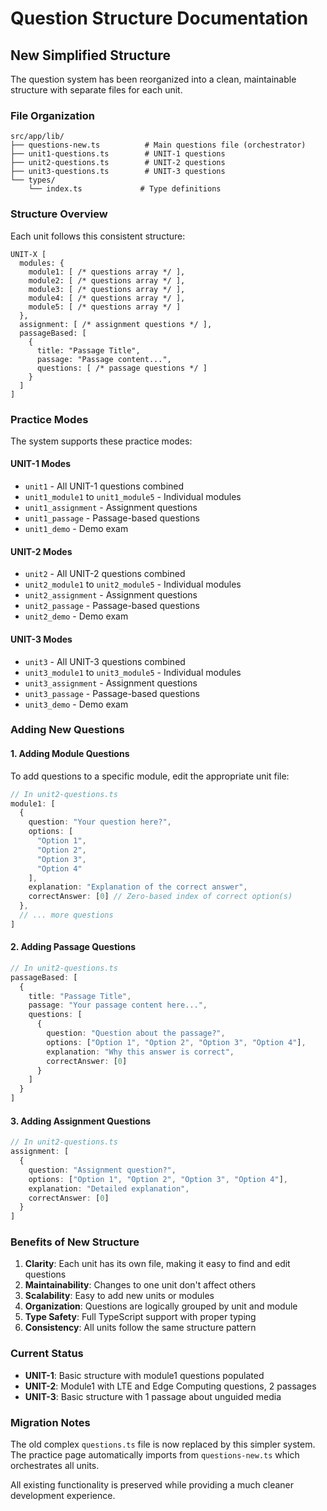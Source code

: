 # Question Structure Documentation

## New Simplified Structure

The question system has been reorganized into a clean, maintainable structure with separate files for each unit.

### File Organization

```
src/app/lib/
├── questions-new.ts          # Main questions file (orchestrator)
├── unit1-questions.ts        # UNIT-1 questions
├── unit2-questions.ts        # UNIT-2 questions  
├── unit3-questions.ts        # UNIT-3 questions
└── types/
    └── index.ts             # Type definitions
```

### Structure Overview

Each unit follows this consistent structure:

```
UNIT-X [
  modules: {
    module1: [ /* questions array */ ],
    module2: [ /* questions array */ ],
    module3: [ /* questions array */ ],
    module4: [ /* questions array */ ],
    module5: [ /* questions array */ ]
  },
  assignment: [ /* assignment questions */ ],
  passageBased: [
    {
      title: "Passage Title",
      passage: "Passage content...",
      questions: [ /* passage questions */ ]
    }
  ]
]
```

### Practice Modes

The system supports these practice modes:

#### UNIT-1 Modes
- `unit1` - All UNIT-1 questions combined
- `unit1_module1` to `unit1_module5` - Individual modules
- `unit1_assignment` - Assignment questions
- `unit1_passage` - Passage-based questions
- `unit1_demo` - Demo exam

#### UNIT-2 Modes
- `unit2` - All UNIT-2 questions combined
- `unit2_module1` to `unit2_module5` - Individual modules
- `unit2_assignment` - Assignment questions
- `unit2_passage` - Passage-based questions
- `unit2_demo` - Demo exam

#### UNIT-3 Modes
- `unit3` - All UNIT-3 questions combined
- `unit3_module1` to `unit3_module5` - Individual modules
- `unit3_assignment` - Assignment questions
- `unit3_passage` - Passage-based questions
- `unit3_demo` - Demo exam

### Adding New Questions

#### 1. Adding Module Questions

To add questions to a specific module, edit the appropriate unit file:

```typescript
// In unit2-questions.ts
module1: [
  {
    question: "Your question here?",
    options: [
      "Option 1",
      "Option 2", 
      "Option 3",
      "Option 4"
    ],
    explanation: "Explanation of the correct answer",
    correctAnswer: [0] // Zero-based index of correct option(s)
  },
  // ... more questions
]
```

#### 2. Adding Passage Questions

```typescript
// In unit2-questions.ts
passageBased: [
  {
    title: "Passage Title",
    passage: "Your passage content here...",
    questions: [
      {
        question: "Question about the passage?",
        options: ["Option 1", "Option 2", "Option 3", "Option 4"],
        explanation: "Why this answer is correct",
        correctAnswer: [0]
      }
    ]
  }
]
```

#### 3. Adding Assignment Questions

```typescript
// In unit2-questions.ts
assignment: [
  {
    question: "Assignment question?",
    options: ["Option 1", "Option 2", "Option 3", "Option 4"],
    explanation: "Detailed explanation",
    correctAnswer: [0]
  }
]
```

### Benefits of New Structure

1. **Clarity**: Each unit has its own file, making it easy to find and edit questions
2. **Maintainability**: Changes to one unit don't affect others
3. **Scalability**: Easy to add new units or modules
4. **Organization**: Questions are logically grouped by unit and module
5. **Type Safety**: Full TypeScript support with proper typing
6. **Consistency**: All units follow the same structure pattern

### Current Status

- **UNIT-1**: Basic structure with module1 questions populated
- **UNIT-2**: Module1 with LTE and Edge Computing questions, 2 passages
- **UNIT-3**: Basic structure with 1 passage about unguided media

### Migration Notes

The old complex `questions.ts` file is now replaced by this simpler system. The practice page automatically imports from `questions-new.ts` which orchestrates all units.

All existing functionality is preserved while providing a much cleaner development experience.
